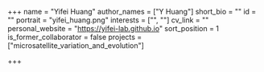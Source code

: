 +++
name = "Yifei Huang"
author_names = ["Y Huang"]
short_bio = ""
id = ""
portrait = "yifei_huang.png"
interests = ["", ""]
cv_link = ""
personal_website = "https://yifei-lab.github.io"
sort_position = 1
is_former_collaborator = false
projects = ["microsatellite_variation_and_evolution"]



+++
